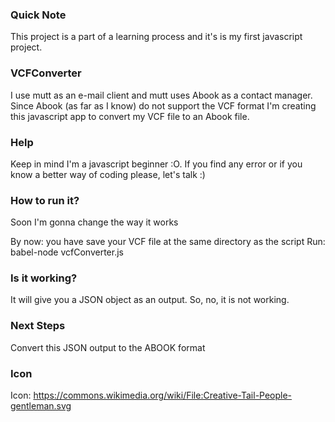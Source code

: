 ### Quick Note

This project is a part of a learning process and it's is my first javascript
project.

### VCFConverter

I use mutt as an e-mail client and mutt uses Abook as a contact manager. Since
Abook (as far as I know) do not support the VCF format I'm creating this
javascript app to convert my VCF file to an Abook file.

### Help

Keep in mind I'm a javascript beginner :O. If you find any error or if you
know a better way of coding please, let's talk :)

### How to run it?

Soon I'm gonna change the way it works

By now: you have save your VCF file at the same directory as the script
Run: babel-node vcfConverter.js

### Is it working?

It will give you a JSON object as an output. So, no, it is not working.

### Next Steps

Convert this JSON output to the ABOOK format

### Icon

Icon: https://commons.wikimedia.org/wiki/File:Creative-Tail-People-gentleman.svg
